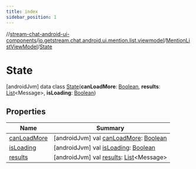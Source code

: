 ```yaml
---
title: index
sidebar_position: 1
---
```

//[stream-chat-android-ui-components](../../../../index.md)/[io.getstream.chat.android.ui.mention.list.viewmodel](../../index.md)/[MentionListViewModel](../index.md)/[State](index.md)



# State  
 [androidJvm] data class [State](index.md)(**canLoadMore**: [Boolean](https://kotlinlang.org/api/latest/jvm/stdlib/kotlin/-boolean/index.html), **results**: [List](https://kotlinlang.org/api/latest/jvm/stdlib/kotlin.collections/-list/index.html)&lt;Message&gt;, **isLoading**: [Boolean](https://kotlinlang.org/api/latest/jvm/stdlib/kotlin/-boolean/index.html))   


## Properties  
  
|  Name |  Summary | 
|---|---|
| <a name="io.getstream.chat.android.ui.mention.list.viewmodel/MentionListViewModel.State/canLoadMore/#/PointingToDeclaration/"></a>[canLoadMore](canLoadMore.md)| <a name="io.getstream.chat.android.ui.mention.list.viewmodel/MentionListViewModel.State/canLoadMore/#/PointingToDeclaration/"></a> [androidJvm] val [canLoadMore](canLoadMore.md): [Boolean](https://kotlinlang.org/api/latest/jvm/stdlib/kotlin/-boolean/index.html)   <br/>|
| <a name="io.getstream.chat.android.ui.mention.list.viewmodel/MentionListViewModel.State/isLoading/#/PointingToDeclaration/"></a>[isLoading](isLoading.md)| <a name="io.getstream.chat.android.ui.mention.list.viewmodel/MentionListViewModel.State/isLoading/#/PointingToDeclaration/"></a> [androidJvm] val [isLoading](isLoading.md): [Boolean](https://kotlinlang.org/api/latest/jvm/stdlib/kotlin/-boolean/index.html)   <br/>|
| <a name="io.getstream.chat.android.ui.mention.list.viewmodel/MentionListViewModel.State/results/#/PointingToDeclaration/"></a>[results](results.md)| <a name="io.getstream.chat.android.ui.mention.list.viewmodel/MentionListViewModel.State/results/#/PointingToDeclaration/"></a> [androidJvm] val [results](results.md): [List](https://kotlinlang.org/api/latest/jvm/stdlib/kotlin.collections/-list/index.html)&lt;Message&gt;   <br/>|

